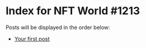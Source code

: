 # Index for NFT World #1213
Posts will be displayed in the order below:

- [Your first post](./001-first.md)

